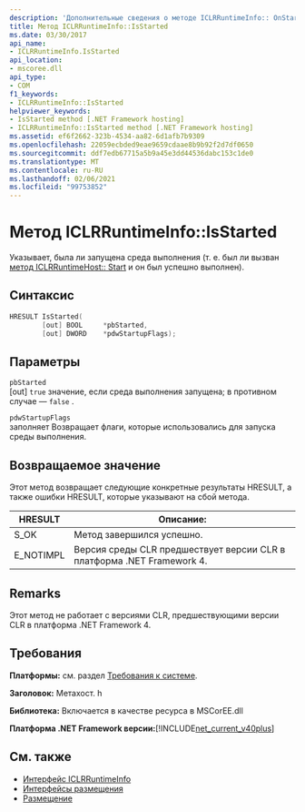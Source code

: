 ```yaml
---
description: 'Дополнительные сведения о методе ICLRRuntimeInfo:: OnStarted'
title: Метод ICLRRuntimeInfo::IsStarted
ms.date: 03/30/2017
api_name:
- ICLRRuntimeInfo.IsStarted
api_location:
- mscoree.dll
api_type:
- COM
f1_keywords:
- ICLRRuntimeInfo::IsStarted
helpviewer_keywords:
- IsStarted method [.NET Framework hosting]
- ICLRRuntimeInfo::IsStarted method [.NET Framework hosting]
ms.assetid: ef6f2662-323b-4534-aa82-6d1afb7b9309
ms.openlocfilehash: 22059ecbded9eae9659cdaae8b9b92f2d7df0650
ms.sourcegitcommit: ddf7edb67715a5b9a45e3dd44536dabc153c1de0
ms.translationtype: MT
ms.contentlocale: ru-RU
ms.lasthandoff: 02/06/2021
ms.locfileid: "99753852"
---
```

# <a name="iclrruntimeinfoisstarted-method"></a>Метод ICLRRuntimeInfo::IsStarted

Указывает, была ли запущена среда выполнения (т. е. был ли вызван [метод ICLRRuntimeHost:: Start](iclrruntimehost-start-method.md) и он был успешно выполнен).  
  
## <a name="syntax"></a>Синтаксис  
  
```cpp  
HRESULT IsStarted(  
        [out] BOOL     *pbStarted,  
        [out] DWORD    *pdwStartupFlags);  
```  
  
## <a name="parameters"></a>Параметры  

 `pbStarted`  
 [out] `true` значение, если среда выполнения запущена; в противном случае — `false` .  
  
 `pdwStartupFlags`  
 заполняет Возвращает флаги, которые использовались для запуска среды выполнения.  
  
## <a name="return-value"></a>Возвращаемое значение  

 Этот метод возвращает следующие конкретные результаты HRESULT, а также ошибки HRESULT, которые указывают на сбой метода.  
  
|HRESULT|Описание:|  
|-------------|-----------------|  
|S_OK|Метод завершился успешно.|  
|E_NOTIMPL|Версия среды CLR предшествует версии CLR в платформа .NET Framework 4.|  
  
## <a name="remarks"></a>Remarks  

 Этот метод не работает с версиями CLR, предшествующими версии CLR в платформа .NET Framework 4.  
  
## <a name="requirements"></a>Требования  

 **Платформы:** см. раздел [Требования к системе](../../get-started/system-requirements.md).  
  
 **Заголовок:** Метахост. h  
  
 **Библиотека:** Включается в качестве ресурса в MSCorEE.dll  
  
 **Платформа .NET Framework версии:**[!INCLUDE[net_current_v40plus](../../../../includes/net-current-v40plus-md.md)]  
  
## <a name="see-also"></a>См. также

- [Интерфейс ICLRRuntimeInfo](iclrruntimeinfo-interface.md)
- [Интерфейсы размещения](hosting-interfaces.md)
- [Размещение](index.md)
